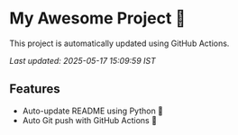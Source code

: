# My Awesome Project 🚀

This project is automatically updated using GitHub Actions.

_Last updated: 2025-05-17 15:09:59 IST_

## Features
- Auto-update README using Python 🐍
- Auto Git push with GitHub Actions 🤖
